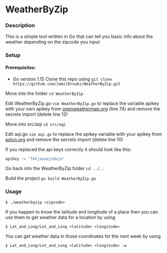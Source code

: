 # WeatherByZip
### Description
This is a simple tool written in Go that can tell you basic info about the weather depending on the zipcode you input
### Setup
#### Prerequisites:
 - Go version 1.15
Clone this repo using `git clone https://github.com/JamilDroubi/WeatherByZip.git`

Move into the folder `cd WeatherByZip`

Edit WeatherByZip.go `vim WeatherByZip.go` to replace the variable apikey with your own apikey from [openweathermap.org](https://openweathermap.org) (line 74) and remove the secrets import (delete line 12)

Move into src/aqi `cd src/aqi`

Edit aqi.go `vim aqi.go` to replace the apikey variable with your apikey from [aqicn.org](https://aqicn.org) and remove the secrets import (delete line 10)

If you replaced the api keys correctly it should look like this:
```go
apikey := "fmtjaswejsdoje"
```
Go back into the WeatherByZip folder `cd ../..`

Build the project `go build WeatherByZip.go`

### Usage
```
$ ./weatherbyzip <zipcode> 
```
If you happen to know the latitude and longitude of a place then you can use them to get weather data for a location by using
```
$ Lat_and_Long/Lat_and_Long <latitude> <longitude>
```
You can get weather data in those coordinates for the next week by using
```
$ Lat_and_Long/Lat_and_Long <latitude> <longitude> -w
```
